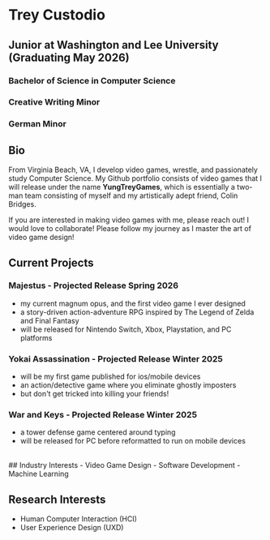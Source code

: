 # Trey Custodio

##  Junior at Washington and Lee University (Graduating May 2026)<br>
### Bachelor of Science in Computer Science<br>
### Creative Writing Minor<br>
### German Minor

##  Bio
From Virginia Beach, VA, I develop video games, wrestle, and passionately study Computer Science.
My Github portfolio consists of video games that I will release under the name **YungTreyGames**,
which is essentially a two-man team consisting of myself and my artistically adept friend, Colin Bridges.

If you are interested in making video games with me, please reach out! I would love to collaborate!
Please follow my journey as I master the art of video game design!
<br>
##  Current Projects
###  Majestus - Projected Release Spring 2026
- my current magnum opus, and the first video game I ever designed
- a story-driven action-adventure RPG inspired by The Legend of Zelda and Final Fantasy
- will be released for Nintendo Switch, Xbox, Playstation, and PC platforms
###  Yokai Assassination - Projected Release Winter 2025
- will be my first game published for ios/mobile devices
- an action/detective game where you eliminate ghostly imposters
- but don't get tricked into killing your friends!
###  War and Keys - Projected Release Winter 2025
- a tower defense game centered around typing
- will be released for PC before reformatted to run on mobile devices
<br>
##  Industry Interests
- Video Game Design
- Software Development
- Machine Learning

##  Research Interests
- Human Computer Interaction (HCI)
- User Experience Design (UXD)

<!--
**TreyCustodio/TreyCustodio** is a ✨ _special_ ✨ repository because its `README.md` (this file) appears on your GitHub profile.

Here are some ideas to get you started:

- 🔭 I’m currently working on ...
- 🌱 I’m currently learning ...
- 👯 I’m looking to collaborate on ...
- 🤔 I’m looking for help with ...
- 💬 Ask me about ...
- 📫 How to reach me: ...
- 😄 Pronouns: ...
- ⚡ Fun fact: ...
-->
